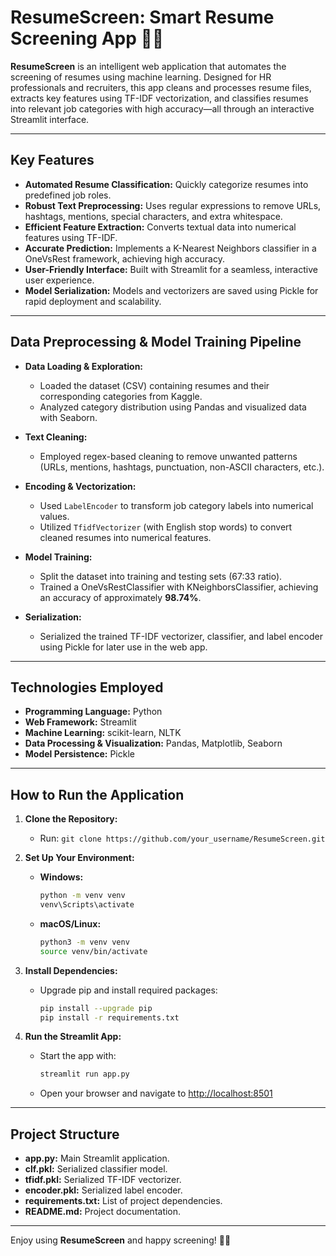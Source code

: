 # ResumeScreen: Smart Resume Screening App 💼🤖

**ResumeScreen** is an intelligent web application that automates the screening of resumes using machine learning. Designed for HR professionals and recruiters, this app cleans and processes resume files, extracts key features using TF-IDF vectorization, and classifies resumes into relevant job categories with high accuracy—all through an interactive Streamlit interface.

---

## Key Features

- **Automated Resume Classification:** Quickly categorize resumes into predefined job roles.
- **Robust Text Preprocessing:** Uses regular expressions to remove URLs, hashtags, mentions, special characters, and extra whitespace.
- **Efficient Feature Extraction:** Converts textual data into numerical features using TF-IDF.
- **Accurate Prediction:** Implements a K-Nearest Neighbors classifier in a OneVsRest framework, achieving high accuracy.
- **User-Friendly Interface:** Built with Streamlit for a seamless, interactive user experience.
- **Model Serialization:** Models and vectorizers are saved using Pickle for rapid deployment and scalability.

---

## Data Preprocessing & Model Training Pipeline

- **Data Loading & Exploration:**
  - Loaded the dataset (CSV) containing resumes and their corresponding categories from Kaggle.
  - Analyzed category distribution using Pandas and visualized data with Seaborn.
  
- **Text Cleaning:**
  - Employed regex-based cleaning to remove unwanted patterns (URLs, mentions, hashtags, punctuation, non-ASCII characters, etc.).
  
- **Encoding & Vectorization:**
  - Used `LabelEncoder` to transform job category labels into numerical values.
  - Utilized `TfidfVectorizer` (with English stop words) to convert cleaned resumes into numerical features.
  
- **Model Training:**
  - Split the dataset into training and testing sets (67:33 ratio).
  - Trained a OneVsRestClassifier with KNeighborsClassifier, achieving an accuracy of approximately **98.74%**.
  
- **Serialization:**
  - Serialized the trained TF-IDF vectorizer, classifier, and label encoder using Pickle for later use in the web app.

---

## Technologies Employed

- **Programming Language:** Python  
- **Web Framework:** Streamlit  
- **Machine Learning:** scikit-learn, NLTK  
- **Data Processing & Visualization:** Pandas, Matplotlib, Seaborn  
- **Model Persistence:** Pickle  

---

## How to Run the Application

1. **Clone the Repository:**
   - Run: `git clone https://github.com/your_username/ResumeScreen.git`
   
2. **Set Up Your Environment:**
   - **Windows:**  
     ```bash
     python -m venv venv
     venv\Scripts\activate
     ```
   - **macOS/Linux:**  
     ```bash
     python3 -m venv venv
     source venv/bin/activate
     ```
     
3. **Install Dependencies:**
   - Upgrade pip and install required packages:
     ```bash
     pip install --upgrade pip
     pip install -r requirements.txt
     ```
     
4. **Run the Streamlit App:**
   - Start the app with:
     ```bash
     streamlit run app.py
     ```
   - Open your browser and navigate to [http://localhost:8501](http://localhost:8501)

---

## Project Structure

- **app.py:** Main Streamlit application.
- **clf.pkl:** Serialized classifier model.
- **tfidf.pkl:** Serialized TF-IDF vectorizer.
- **encoder.pkl:** Serialized label encoder.
- **requirements.txt:** List of project dependencies.
- **README.md:** Project documentation.

---

Enjoy using **ResumeScreen** and happy screening! 💼🚀

